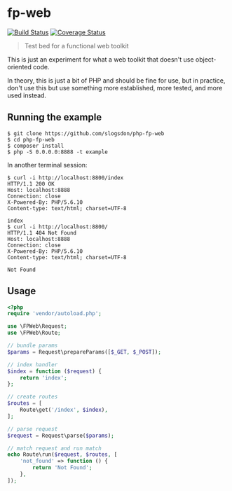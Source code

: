 # fp-web

[![Build Status](https://img.shields.io/travis/slogsdon/php-fp-web.svg?style=flat)](https://travis-ci.org/slogsdon/php-fp-web)
[![Coverage Status](https://img.shields.io/coveralls/slogsdon/php-fp-web.svg?style=flat)](https://coveralls.io/r/slogsdon/php-fp-web)

> Test bed for a functional web toolkit

This is just an experiment for what a web toolkit that doesn't use
object-oriented code.

In theory, this is just a bit of PHP and should be fine for use, but in
practice, don't use this but use something more established, more tested, and
more used instead.

## Running the example

```
$ git clone https://github.com/slogsdon/php-fp-web
$ cd php-fp-web
$ composer install
$ php -S 0.0.0.0:8888 -t example
```

In another terminal session:

```
$ curl -i http://localhost:8800/index
HTTP/1.1 200 OK
Host: localhost:8888
Connection: close
X-Powered-By: PHP/5.6.10
Content-type: text/html; charset=UTF-8

index
$ curl -i http://localhost:8800/
HTTP/1.1 404 Not Found
Host: localhost:8888
Connection: close
X-Powered-By: PHP/5.6.10
Content-type: text/html; charset=UTF-8

Not Found
```

## Usage

```php
<?php
require 'vendor/autoload.php';

use \FPWeb\Request;
use \FPWeb\Route;

// bundle params
$params = Request\prepareParams([$_GET, $_POST]);

// index handler
$index = function ($request) {
    return 'index';
};

// create routes
$routes = [
    Route\get('/index', $index),
];

// parse request
$request = Request\parse($params);

// match request and run match
echo Route\run($request, $routes, [
    'not_found' => function () {
        return 'Not Found';
    },
]);
```
